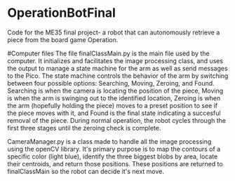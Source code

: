 # OperationBotFinal
Code for the ME35 final project- a robot that can autonomously retrieve a piece from the board game Operation.

#Computer files
The file finalClassMain.py is the main file used by the computer. It initializes and facilitates the image processing class, and uses the output to manage a state machine for the arm as well as send messages to the Pico. The state machine controls the behavior of the arm by switching between four possible options: Searching, Moving, Zeroing, and Found. Searching is when the camera is locating the position of the piece, Moving is when the arm is swinging out to the identified location, Zeroing is when the arm (hopefully holding the piece) moves to a preset position to see if the piece moves with it, and Found is the final state indicating a succesful removal of the piece. During normal operation, the robot cycles through the first three stages until the zeroing check is complete.

CameraManager.py is a class made to handle all the image processing using the openCV library. It's primary purpose is to map the contours of a specific color (light blue), identify the three biggest blobs by area, locate their centroids, and return those positions. These positions are returned to finalClassMain so the robot can decide it's next move.
